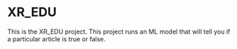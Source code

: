 # XR_EDU

This is the XR_EDU project. This project runs an ML model that will tell you if a particular article is true or false.
